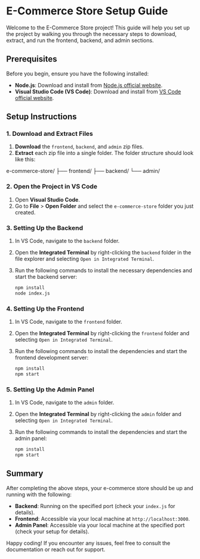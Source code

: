 # E-Commerce Store Setup Guide

Welcome to the E-Commerce Store project! This guide will help you set up the project by walking you through the necessary steps to download, extract, and run the frontend, backend, and admin sections.

## Prerequisites

Before you begin, ensure you have the following installed:

- **Node.js**: Download and install from [Node.js official website](https://nodejs.org/).
- **Visual Studio Code (VS Code)**: Download and install from [VS Code official website](https://code.visualstudio.com/).

## Setup Instructions

### 1. Download and Extract Files

1. **Download** the `frontend`, `backend`, and `admin` zip files.
2. **Extract** each zip file into a single folder. The folder structure should look like this:

e-commerce-store/
├── frontend/
├── backend/
└── admin/


### 2. Open the Project in VS Code

1. Open **Visual Studio Code**.
2. Go to **File** > **Open Folder** and select the `e-commerce-store` folder you just created.

### 3. Setting Up the Backend

1. In VS Code, navigate to the `backend` folder.
2. Open the **Integrated Terminal** by right-clicking the `backend` folder in the file explorer and selecting `Open in Integrated Terminal`.
3. Run the following commands to install the necessary dependencies and start the backend server:

    ```bash
    npm install
    node index.js
    ```

### 4. Setting Up the Frontend

1. In VS Code, navigate to the `frontend` folder.
2. Open the **Integrated Terminal** by right-clicking the `frontend` folder and selecting `Open in Integrated Terminal`.
3. Run the following commands to install the dependencies and start the frontend development server:

    ```bash
    npm install
    npm start
    ```

### 5. Setting Up the Admin Panel

1. In VS Code, navigate to the `admin` folder.
2. Open the **Integrated Terminal** by right-clicking the `admin` folder and selecting `Open in Integrated Terminal`.
3. Run the following commands to install the dependencies and start the admin panel:

    ```bash
    npm install
    npm start
    ```

## Summary

After completing the above steps, your e-commerce store should be up and running with the following:

- **Backend**: Running on the specified port (check your `index.js` for details).
- **Frontend**: Accessible via your local machine at `http://localhost:3000`.
- **Admin Panel**: Accessible via your local machine at the specified port (check your setup for details).

Happy coding! If you encounter any issues, feel free to consult the documentation or reach out for support.
